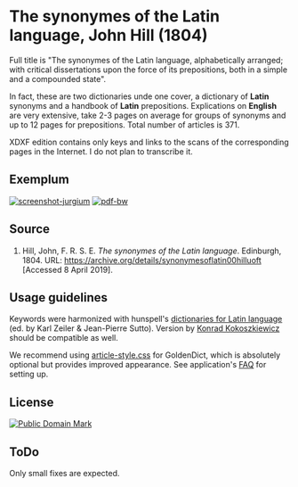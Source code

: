 # The synonymes of the Latin language, John Hill (1804)

Full title is "The synonymes of the Latin language, alphabetically arranged; with critical dissertations upon the force of its prepositions, both in a simple and a compounded state".

In fact, these are two dictionaries unde one cover, a dictionary of **Latin** synonyms and a handbook of **Latin** prepositions. Explications on **English** are very extensive, take 2-3 pages on average for groups of synonyms and up to 12 pages for prepositions. Total number of articles is 371.

XDXF edition contains only keys and links to the scans of the corresponding pages in the Internet. I do not plan to transcribe it.


## Exemplum

[![screenshot-jurgium](https://user-images.githubusercontent.com/13879891/55731573-243f6380-5a23-11e9-8120-57f0f389b7f5.png)](https://user-images.githubusercontent.com/13879891/55731557-1c7fbf00-5a23-11e9-8df0-0d62556ff1e4.png) [![pdf-bw](https://user-images.githubusercontent.com/13879891/55731572-243f6380-5a23-11e9-8076-121baf1e5e8a.png)](https://user-images.githubusercontent.com/13879891/55731556-1be72880-5a23-11e9-8c9d-b253ffee3371.png)


## Source

1. Hill, John, F. R. S. E. _The synonymes of the Latin language_. Edinburgh, 1804. URL: <https://archive.org/details/synonymesoflatin00hilluoft> \[Accessed 8 April 2019\].


## Usage guidelines

Keywords were harmonized with hunspell's [dictionaries for Latin language][1] (ed. by Karl Zeiler & Jean-Pierre Sutto). Version by [Konrad Kokoszkiewicz][2] should be compatible as well.

We recommend using [article-style.css][4] for GoldenDict, which is absolutely optional but provides improved appearance. See application's [FAQ][3] for setting up.


## License

<a rel="license" href="http://creativecommons.org/publicdomain/mark/1.0/">
<img src="https://licensebuttons.net/p/mark/1.0/88x31.png"
     style="border-style: none;" alt="Public Domain Mark" />
</a>


## ToDo

Only small fixes are expected.

[1]: https://extensions.libreoffice.org/extensions/latin-spelling-and-hyphenation-dictionaries
[2]: http://www.obta.uw.edu.pl/~draco/
[3]: http://goldendict.org/wiki/index.php/FAQ#How_do_I_change_the_font_used_for_the_articles.3F_Or_alter_its_appearance_in_any_other_way.3F
[4]: https://github.com/nikita-moor/latin-dictionary/tree/master/utils/article-style.css

